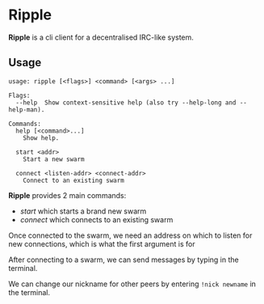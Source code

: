 # Ripple
**Ripple** is a cli client for a decentralised IRC-like system.

## Usage
```
usage: ripple [<flags>] <command> [<args> ...]

Flags:
  --help  Show context-sensitive help (also try --help-long and --help-man).

Commands:
  help [<command>...]
    Show help.

  start <addr>
    Start a new swarm

  connect <listen-addr> <connect-addr>
    Connect to an existing swarm
```
**Ripple** provides 2 main commands:
- *start* which starts a brand new swarm
- *connect* which connects to an existing swarm

Once connected to the swarm, we need an address on which to listen for new
connections, which is what the first argument is for

After connecting to a swarm, we can send messages by typing in the terminal.

We can change our nickname for other peers by entering `!nick newname` in the terminal.
